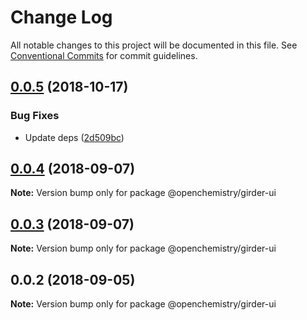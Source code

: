 # Change Log

All notable changes to this project will be documented in this file.
See [Conventional Commits](https://conventionalcommits.org) for commit guidelines.

## [0.0.5](https://github.com/OpenChemistry/oc-web-components/compare/@openchemistry/girder-ui@0.0.4...@openchemistry/girder-ui@0.0.5) (2018-10-17)


### Bug Fixes

* Update deps ([2d509bc](https://github.com/OpenChemistry/oc-web-components/commit/2d509bc))





<a name="0.0.4"></a>
## [0.0.4](https://github.com/OpenChemistry/oc-web-components/compare/@openchemistry/girder-ui@0.0.3...@openchemistry/girder-ui@0.0.4) (2018-09-07)




**Note:** Version bump only for package @openchemistry/girder-ui

<a name="0.0.3"></a>
## [0.0.3](https://github.com/OpenChemistry/oc-web-components/compare/@openchemistry/girder-ui@0.0.2...@openchemistry/girder-ui@0.0.3) (2018-09-07)




**Note:** Version bump only for package @openchemistry/girder-ui

<a name="0.0.2"></a>
## 0.0.2 (2018-09-05)




**Note:** Version bump only for package @openchemistry/girder-ui
